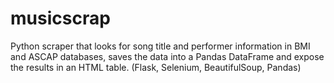 # musicscrap
Python scraper that looks for song title and performer information in BMI and ASCAP databases, saves the data into a Pandas DataFrame and expose the results in an HTML table. (Flask, Selenium, BeautifulSoup, Pandas)

